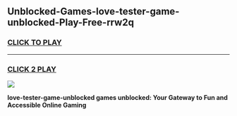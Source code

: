 
## Unblocked-Games-love-tester-game-unblocked-Play-Free-rrw2q
<h3>
<a href="https://premium76.site?title=love-tester-game-unblocked&ref=09A">CLICK TO PLAY</a></h3>
<hr>

<h3>
<a href="https://premium76.site?title=love-tester-game-unblocked&ref=09A">CLICK 2 PLAY</a>
  
</h3>

<a href="https://premium76.site?title=love-tester-game-unblocked&ref=09A"><img src="https://clearcache.store/games.png"></a>


**love-tester-game-unblocked games unblocked: Your Gateway to Fun and Accessible Online Gaming**
